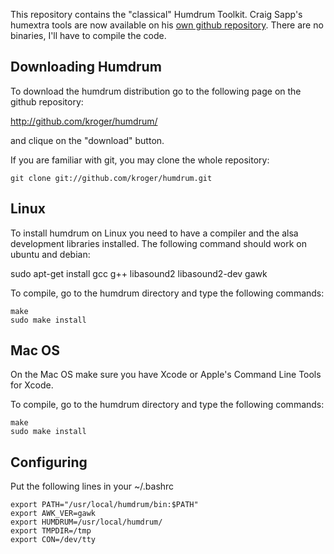 This repository contains the "classical" Humdrum Toolkit.
Craig Sapp's humextra tools are now available on his [own github repository](https://github.com/craigsapp/humextra).
There are no binaries, I'll have to compile the code.

## Downloading Humdrum

To download the humdrum distribution go to the following page on the github repository:

  http://github.com/kroger/humdrum/

and clique on the "download" button.

If you are familiar with git, you may clone the whole repository:

    git clone git://github.com/kroger/humdrum.git

## Linux

To install humdrum on Linux you need to have a compiler and the alsa
development libraries installed. The following command should work on
ubuntu and debian:

  sudo apt-get install gcc g++ libasound2 libasound2-dev gawk

To compile, go to the humdrum directory and type the following commands:

    make
    sudo make install

## Mac OS

On the Mac OS make sure you have Xcode or Apple's Command Line Tools for Xcode.

To compile, go to the humdrum directory and type the following commands:

    make
    sudo make install

## Configuring

Put the following lines in your ~/.bashrc

    export PATH="/usr/local/humdrum/bin:$PATH"
    export AWK_VER=gawk
    export HUMDRUM=/usr/local/humdrum/
    export TMPDIR=/tmp
    export CON=/dev/tty
